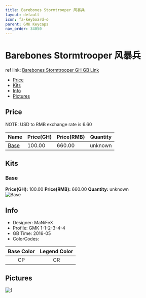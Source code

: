 ```yaml
---
title: Barebones Stormtrooper 风暴兵
layout: default
icon: fa-keyboard-o
parent: GMK Keycaps
nav_order: 34050
---
```


# Barebones Stormtrooper 风暴兵

ref link: [Barebones Stormtrooper GH GB Link](https://geekhack.org/index.php?topic=82240.0)

* [Price](#price)
* [Kits](#kits)
* [Info](#info)
* [Pictures](#pictures)


## Price  
NOTE: USD to RMB exchange rate is 6.60

| Name          | Price(GH)    |  Price(RMB) | Quantity |
| ------------- | ------------ |  ---------- | -------- |
|[Base](#base)|100.00|660.00|unknown|


## Kits
### Base
**Price(GH):** 100.00    **Price(RMB):** 660.00    **Quantity:** unknown  
<img src="{{ 'assets/images/gmk-keycaps/barebonesstormtrooper/kits_pics/base.jpg' | relative_url }}" alt="Base" class="image featured">


## Info
* Designer: MaNiFeX
* Profile: GMK 1-1-2-3-4-4
* GB Time: 2016-05
* ColorCodes: 

|Base Color     | Legend Color
| :-------------: | :------------:
|CP|CR


## Pictures
<img src="{{ 'assets/images/gmk-keycaps/barebonesstormtrooper/rendering_pics/1.jpg' | relative_url }}" alt="1" class="image featured">
